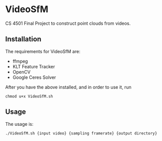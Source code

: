 # VideoSfM
CS 4501 Final Project to construct point clouds from videos.

## Installation

The requirements for VideoSfM are:
  - ffmpeg
  - KLT Feature Tracker
  - OpenCV
  - Google Ceres Solver

After you have the above installed, and in order to use it, run

```
chmod u+x VideoSfM.sh
```

## Usage

The usage is:

```
./VideoSfM.sh {input video} {sampling framerate} {output directory}
```
